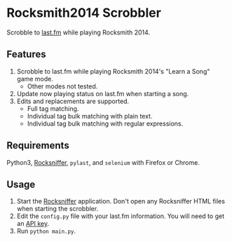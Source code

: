 # Rocksmith2014 Scrobbler
Scrobble to [last.fm](https://www.last.fm/) while playing Rocksmith 2014.

## Features
1. Scrobble to last.fm while playing Rocksmith 2014's "Learn a Song" game mode.
    * Other modes not tested.
2. Update now playing status on last.fm when starting a song.
3. Edits and replacements are supported.
    * Full tag matching.
    * Individual tag bulk matching with plain text.
    * Individual tag bulk matching with regular expressions.

## Requirements
Python3, [Rocksniffer](https://github.com/kokolihapihvi/RockSniffer), `pylast`, and `selenium` with Firefox or Chrome.

## Usage
1. Start the [Rocksniffer](https://github.com/kokolihapihvi/RockSniffer) application.  Don't open any Rocksniffer HTML files when starting the scrobbler.
2. Edit the `config.py` file with your last.fm information.  You will need to get an [API key](https://www.last.fm/api/account/create).
3. Run `python main.py`.